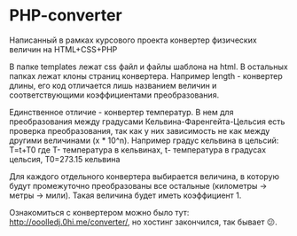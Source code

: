 # PHP-converter
Написанный в рамках курсового проекта конвертер физических величин на HTML+CSS+PHP

В папке templates лежат css файл и файлы шаблона на html. В остальных папках лежат клоны страниц конвертера. Например length - конвертер длины, его код отличается лишь названием величин и соответствующими коэффициентами преобразования.

Единственное отличие - конвертер температур. В нем для преобразования между градусами Кельвина-Фаренгейта-Цельсия есть проверка преобразования, так как у них зависимость не как между другими величинами (x * 10^n). Например градус кельвина в цельсий:
T=t+T0 где T- температура в кельвинах, t- температура в градусах цельсия, T0=273.15 кельвина

Для каждого отдельного конвертера выбирается величина, в которую будут промежуточно преобразованы все остальные (километры -> метры -> мили). Такая величина будет иметь коэффициент 1.

Ознакомиться с конвертером можно было тут: http://ooolledj.0hi.me/converter/, но хостинг закончился, так бывает :confused:.
